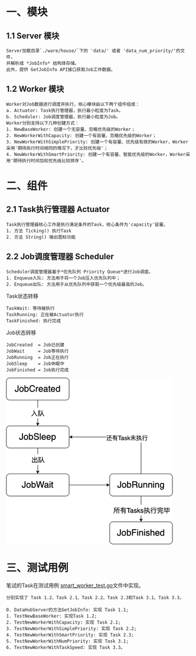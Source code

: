 # 一、模块
## 1.1 Server 模块
    Server加载目录`./ware/house/`下的 'data/' 或者 'data_num_priority/'的文件，
    并解析成 *JobInfo* 结构体存储。
    此外，提供 GetJobInfo API接口获取Job工作数据。
## 1.2 Worker 模块
    Worker对Job数据进行调度并执行，核心模块由以下两个组件组成：
    a. Actuator: Task执行管理器，执行最小粒度为Task。
    b. Scheduler: Job调度管理器，执行最小粒度为Job。
    Worker分别支持以下几种创建方式：
    1. NewBaseWorker: 创建一个无容量、忽略优先级的Worker；
    2. NewWorkerWithCapacity: 创建一个有容量、忽略优先级的Worker；
    3. NewWorkerWithSimplePriority: 创建一个有容量、优先级有效的Worker，Worker采用'期待执行时间相同的情况下，才比较优先级'；
    4. NewWorkerWithSmartPriority: 创建一个有容量、智能优先级的Worker，Worker采用'期待执行时间加权优先级比较排序'。

# 二、组件
## 2.1 Task执行管理器 Actuator
    Task执行管理器核心工作是执行满足条件的Task，核心条件为'capacity'容量。
    1. 方法 Ticking() 执行Task
    2. 方法 String() 输出图标功能

## 2.2 Job调度管理器 Scheduler
    Scheduler调度管理器基于*优先队列 Priority Queue*进行Job调度。
    1. Enqueue入队: 方法用于将一个Job压入优先队列中；
    2. Enqueue出队: 方法用于从优先队列中获取一个优先级最高的Job。


Task状态转移
    
    TaskWait: 等待被执行
	TaskRunning: 正在被Actuator执行
	TaskFinished: 执行完成

Job状态转移
    
    JobCreated  = Job已创建
	JobWait     = Job等待执行
	JobRunning  = Job正在执行
	JobSleep    = Job休眠中
	JobFinished = Job执行完成

![](job状态转移.png)

# 三、测试用例
    
笔试的Task在测试用例 [smart_worker_test.go](./worker/smart_worker_test.go)文件中实现。
    
    分别实现了 Task 1.2、Task 2.1、Task 2.2、Task 2.3和Task 3.1、Task 3.3。
    
    0. DataHubServer的方法GetJobInfo: 实现 Task 1.1;
    1. TestNewBaseWorker: 实现Task 1.2;
    2. TestNewWorkerWithCapacity: 实现 Task 2.1;
    3. TestNewWorkerWithSimplePriority: 实现 Task 2.2;
    4. TestNewWorkerWithSmartPriority: 实现 Task 2.3;
    5. TestNewWorkerWithNumPriority: 实现 Task 3.1;
    6. TestNewWorkerWithTaskSpeed: 实现 Task 3.3。